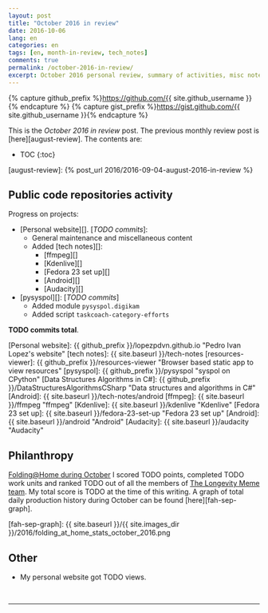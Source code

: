 ```yaml
---
layout: post
title: "October 2016 in review"
date: 2016-10-06
lang: en
categories: en
tags: [en, month-in-review, tech_notes]
comments: true
permalink: /october-2016-in-review/
excerpt: October 2016 personal review, summary of activities, misc notes...
---
```


{% capture github_prefix %}https://github.com/{{ site.github_username }}{% endcapture %}
{% capture gist_prefix %}https://gist.github.com/{{ site.github_username }}{% endcapture %}

This is the *October 2016 in review* post. The previous monthly review post is
[here][august-review].  The contents are:

* TOC
{:toc}

[august-review]: {% post_url 2016/2016-09-04-august-2016-in-review %}

## Public code repositories activity ###################################

Progress on projects:

- [Personal website][]. [*TODO commits*]:
  - General maintenance and miscellaneous content
  - Added [tech notes][]:
    - [ffmpeg][]
    - [Kdenlive][]
    - [Fedora 23 set up][]
    - [Android][]
    - [Audacity][]
- [pysyspol][]: [*TODO commits*]
  - Added module `pysyspol.digikam`
  - Added script `taskcoach-category-efforts`

**TODO commits total**.

[Personal website]: {{ github_prefix }}/lopezpdvn.github.io "Pedro Ivan Lopez's website"
[tech notes]: {{ site.baseurl }}/tech-notes
[resources-viewer]: {{ github_prefix }}/resources-viewer "Browser based static app to view resources"
[pysyspol]: {{ github_prefix }}/pysyspol "syspol on CPython"
[Data Structures Algorithms in C#]: {{ github_prefix }}/DataStructuresAlgorithmsCSharp "Data structures and algorithms in C#"
[Android]: {{ site.baseurl }}/tech-notes/android
[ffmpeg]: {{ site.baseurl }}/ffmpeg "ffmpeg"
[Kdenlive]: {{ site.baseurl }}/kdenlive "Kdenlive"
[Fedora 23 set up]: {{ site.baseurl }}/fedora-23-set-up "Fedora 23 set up"
[Android]: {{ site.baseurl }}/android "Android"
[Audacity]: {{ site.baseurl }}/audacity "Audacity"

## Philanthropy #######################################################

[Folding@Home during October][fah-stats] I scored TODO points, completed TODO
work units and ranked TODO out of all the members of
[The Longevity Meme team][]. My total score is TODO at the time of this
writing.  A graph of total daily production history during October can be found
[here][fah-sep-graph].

[fah-stats]: http://folding.extremeoverclocking.com/user_summary.php?s=&u=648628 "dreilopz - User Summary - EXTREME Overclocking Folding @ Home Stats"
[The Longevity Meme team]: http://folding.extremeoverclocking.com/user_list.php?s=&t=32461 "The Longevity Meme Individual Users List"
[fah-sep-graph]: {{ site.baseurl }}/{{ site.images_dir }}/2016/folding_at_home_stats_october_2016.png

## Other ###############################################################

- My personal website got TODO views.

<br/>

---

